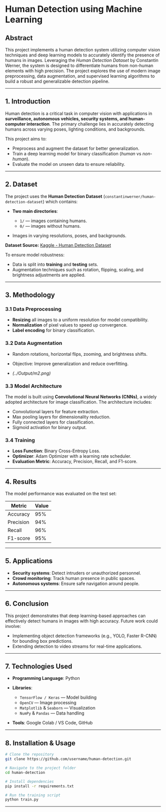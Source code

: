 
# **Human Detection using Machine Learning**

## **Abstract**

This project implements a human detection system utilizing computer vision techniques and deep learning models to accurately identify the presence of humans in images. Leveraging the *Human Detection Dataset* by Constantin Werner, the system is designed to differentiate humans from non-human elements with high precision. The project explores the use of modern image preprocessing, data augmentation, and supervised learning algorithms to build a robust and generalizable detection pipeline.

---

## **1. Introduction**

Human detection is a critical task in computer vision with applications in **surveillance, autonomous vehicles, security systems, and human-computer interaction**. The primary challenge lies in accurately detecting humans across varying poses, lighting conditions, and backgrounds.

This project aims to:

* Preprocess and augment the dataset for better generalization.
* Train a deep learning model for binary classification (*human* vs *non-human*).
* Evaluate the model on unseen data to ensure reliability.

---

## **2. Dataset**

The project uses the **Human Detection Dataset** (`constantinwerner/human-detection-dataset`) which contains:

* **Two main directories**:

  * `1/` — images containing humans.
  * `0/` — images without humans.
* Images in varying resolutions, poses, and backgrounds.

**Dataset Source:** [Kaggle - Human Detection Dataset](https://www.kaggle.com/datasets/constantinwerner/human-detection-dataset)

To ensure model robustness:

* Data is split into **training** and **testing** sets.
* Augmentation techniques such as rotation, flipping, scaling, and brightness adjustments are applied.

---

## **3. Methodology**

### **3.1 Data Preprocessing**

* **Resizing** all images to a uniform resolution for model compatibility.
* **Normalization** of pixel values to speed up convergence.
* **Label encoding** for binary classification.

### **3.2 Data Augmentation**

* Random rotations, horizontal flips, zooming, and brightness shifts.
* Objective: Improve generalization and reduce overfitting.

* *(../Output/m2.png)*

### **3.3 Model Architecture**

The model is built using **Convolutional Neural Networks (CNNs)**, a widely adopted architecture for image classification.
The architecture includes:

* Convolutional layers for feature extraction.
* Max pooling layers for dimensionality reduction.
* Fully connected layers for classification.
* Sigmoid activation for binary output.

### **3.4 Training**

* **Loss Function**: Binary Cross-Entropy Loss.
* **Optimizer**: Adam Optimizer with a learning rate scheduler.
* **Evaluation Metric**: Accuracy, Precision, Recall, and F1-score.

---

## **4. Results**

The model performance was evaluated on the test set:

| Metric    | Value |
| --------- | ----- |
| Accuracy  | 95%   |
| Precision | 94%   |
| Recall    | 96%   |
| F1-score  | 95%   |

---

## **5. Applications**

* **Security systems**: Detect intruders or unauthorized personnel.
* **Crowd monitoring**: Track human presence in public spaces.
* **Autonomous systems**: Ensure safe navigation around people.

---

## **6. Conclusion**

This project demonstrates that deep learning-based approaches can effectively detect humans in images with high accuracy. Future work could involve:

* Implementing object detection frameworks (e.g., YOLO, Faster R-CNN) for bounding box predictions.
* Extending detection to video streams for real-time applications.

---

## **7. Technologies Used**

* **Programming Language**: Python
* **Libraries**:

  * `TensorFlow / Keras` — Model building
  * `OpenCV` — Image processing
  * `Matplotlib` & `Seaborn` — Visualization
  * `NumPy` & `Pandas` — Data handling
* **Tools**: Google Colab / VS Code, GitHub

---

## **8. Installation & Usage**

```bash
# Clone the repository
git clone https://github.com/username/human-detection.git

# Navigate to the project folder
cd human-detection

# Install dependencies
pip install -r requirements.txt

# Run the training script
python train.py
```

---

